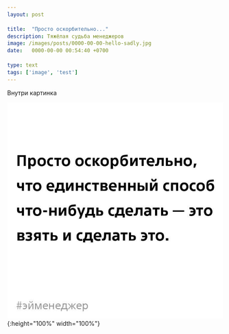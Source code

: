 ```yaml
---
layout: post

title:  "Просто оскорбительно..."
description: Тяжёлая судьба менеджеров
image: /images/posts/0000-00-00-hello-sadly.jpg
date:   0000-00-00 00:54:40 +0700

type: text
tags: ['image', 'test']
---
```


Внутри картинка

<!--more-->

![Вот так](/images/posts/0000-00-00-hello-sadly.jpg){:height="100%" width="100%"}
